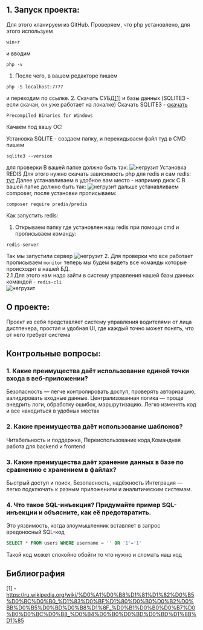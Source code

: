 ## 1. Запуск проекта:
Для этого кланируем из GitHub. Проверяем, что php установлено, для этого используем 
```
win+r
``` 
и вводим 
```
php -v
```

1. После чего, в вашем редакторе пишем 
```
php -S localhost:7777
``` 
и переходим по ссылке.
2. Cкачать CУБД[[1]](https://ru.wikipedia.org/wiki/%D0%A1%D0%B8%D1%81%D1%82%D0%B5%D0%BC%D0%B0_%D1%83%D0%BF%D1%80%D0%B0%D0%B2%D0%BB%D0%B5%D0%BD%D0%B8%D1%8F_%D0%B1%D0%B0%D0%B7%D0%B0%D0%BC%D0%B8_%D0%B4%D0%B0%D0%BD%D0%BD%D1%8B%D1%85) 
и базы данных (SQLITE3 - если скачан, он уже работает на локалке)
Скачать SQLITE3 - [скачать](https://sqlite.org/)<br>

```
Precompiled Binaries for Windows
```
Качаем под вашу ОС!

Установка SQLITE - создаем папку, и перекидываем файл туд
в CMD пишем 
```
sqlite3 --version
``` 
для проверки
В вашей папке должно быть так:
![негрузит](https://i.imgur.com/3y4YqA9.png)
Установка REDIS
Для этого нужно скачать зависимость php для redis и сам redis:
[тут](https://pecl.php.net/package/redis/6.2.0)
Далее устанавливаем в удобное вам место - например диск C
В вашей папке должно быть так:
![негрузит](https://i.imgur.com/tx3K4rr.png)
дальше устанавливаем composer, после установки прописываем:
```
composer require predis/predis
```

Как запустить redis:
1. Открываем папку где установлен наш redis при помощи cmd и прописываем команду:
```
redis-server
```
Так мы запустили сервер
![негрузит](https://i.imgur.com/1LhrJAr.png)
2. Для проверки что все работает прописываем ```monitor``` теперь мы будем видеть все команды которые происходят в нашей БД. <br>
2.1 Для этого нам надо зайти в систему управления нашей базы данных командой - ```redis-cli``` <br>
![негрузит](https://i.imgur.com/6jUBsNf.png) 

## О проекте:
Проект из себя представляет систему управления водителями от лица дистпечера, простая и удобная UI, где каждый точно может понять, что от него требует система

## Контрольные вопросы:
### 1. Какие преимущества даёт использование единой точки входа в веб-приложении?

Безопасность — легче контролировать доступ, проверять авторизацию, валидировать входные данные.
Централизованная логика — проще внедрить логи, обработку ошибок, маршрутизацию.
Легко изменять код и все находиться в удобных местах

### 2. Какие преимущества даёт использование шаблонов?

Читабельность и поддержка, Переиспользование кода,Командная работа для backend и frontend 

### 3. Какие преимущества даёт хранение данных в базе по сравнению с хранением в файлах?

Быстрый доступ и поиск, Безопасность, надёжность
Интеграция — легко подключать к разным приложениям и аналитическим системам.

### 4. Что такое SQL-инъекция? Придумайте пример SQL-инъекции и объясните, как её предотвратить.
Это уязвимость, когда злоумышленник вставляет в запрос вредоносный SQL-код
```sql
SELECT * FROM users WHERE username = '' OR '1'='1'
```
Такой код может спокойно обойти то что нужно и сломать
наш код

Библиография
---
[1] - https://ru.wikipedia.org/wiki/%D0%A1%D0%B8%D1%81%D1%82%D0%B5%D0%BC%D0%B0_%D1%83%D0%BF%D1%80%D0%B0%D0%B2%D0%BB%D0%B5%D0%BD%D0%B8%D1%8F_%D0%B1%D0%B0%D0%B7%D0%B0%D0%BC%D0%B8_%D0%B4%D0%B0%D0%BD%D0%BD%D1%8B%D1%85